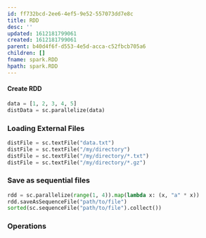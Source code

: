 ```yaml
---
id: ff732bcd-2ee6-4ef5-9e52-557073dd7e8c
title: RDD
desc: ''
updated: 1612181799061
created: 1612181799061
parent: b40d4f6f-d553-4e5d-acca-c52fbcb705a6
children: []
fname: spark.RDD
hpath: spark.RDD
---
```

#### Create RDD

```python
data = [1, 2, 3, 4, 5]
distData = sc.parallelize(data)
```

### Loading External Files

```python
distFile = sc.textFile("data.txt")
distFile = sc.textFile("/my/directory")
distFile = sc.textFile("/my/directory/*.txt")
distFile = sc.textFile("/my/directory/*.gz")
```

### Save as sequential files

```python
rdd = sc.parallelize(range(1, 4)).map(lambda x: (x, "a" * x))
rdd.saveAsSequenceFile("path/to/file")
sorted(sc.sequenceFile("path/to/file").collect())
```

### Operations

